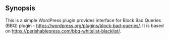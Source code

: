 ## Synopsis

This is a simple WordPress plugin provides interface for Block Bad Queries (BBQ) plugin - https://wordpress.org/plugins/block-bad-queries/. It is based on https://perishablepress.com/bbq-whitelist-blacklist/.

